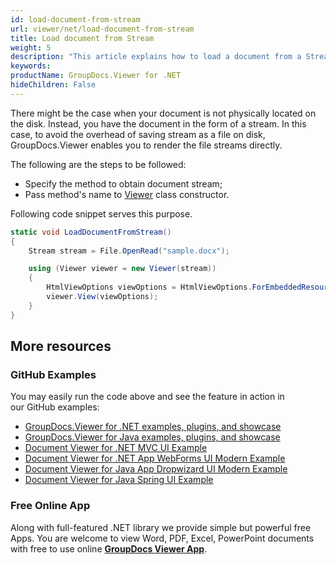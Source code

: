 ```yaml
---
id: load-document-from-stream
url: viewer/net/load-document-from-stream
title: Load document from Stream
weight: 5
description: "This article explains how to load a document from a Stream with GroupDocs.Viewer within your .NET applications."
keywords: 
productName: GroupDocs.Viewer for .NET
hideChildren: False
---
```

There might be the case when your document is not physically located on the disk. Instead, you have the document in the form of a stream. In this case, to avoid the overhead of saving stream as a file on disk, GroupDocs.Viewer enables you to render the file streams directly.

The following are the steps to be followed:

* Specify the method to obtain document stream;
* Pass method's name to [Viewer](https://apireference.groupdocs.com/net/viewer/groupdocs.viewer/viewer) class constructor.

Following code snippet serves this purpose.

```csharp
static void LoadDocumentFromStream()
{
    Stream stream = File.OpenRead("sample.docx");

    using (Viewer viewer = new Viewer(stream))
    {
        HtmlViewOptions viewOptions = HtmlViewOptions.ForEmbeddedResources();
        viewer.View(viewOptions);
    }
}
```

## More resources

### GitHub Examples

You may easily run the code above and see the feature in action in our GitHub examples:

* [GroupDocs.Viewer for .NET examples, plugins, and showcase](https://github.com/groupdocs-viewer/GroupDocs.Viewer-for-.NET)
* [GroupDocs.Viewer for Java examples, plugins, and showcase](https://github.com/groupdocs-viewer/GroupDocs.Viewer-for-Java)
* [Document Viewer for .NET MVC UI Example](https://github.com/groupdocs-viewer/GroupDocs.Viewer-for-.NET-MVC)
* [Document Viewer for .NET App WebForms UI Modern Example](https://github.com/groupdocs-viewer/GroupDocs.Viewer-for-.NET-WebForms)
* [Document Viewer for Java App Dropwizard UI Modern Example](https://github.com/groupdocs-viewer/GroupDocs.Viewer-for-Java-Dropwizard)
* [Document Viewer for Java Spring UI Example](https://github.com/groupdocs-viewer/GroupDocs.Viewer-for-Java-Spring)

### Free Online App

Along with full-featured .NET library we provide simple but powerful free Apps.
You are welcome to view Word, PDF, Excel, PowerPoint documents with free to use online **[GroupDocs Viewer App](https://products.groupdocs.app/viewer)**.
